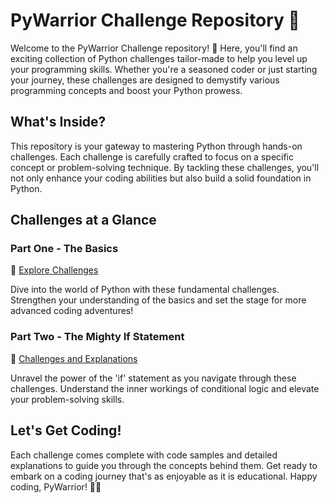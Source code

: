 # PyWarrior Challenge Repository 🚀

Welcome to the PyWarrior Challenge repository! 🐍 Here, you'll find an exciting collection of Python challenges tailor-made to help you level up your programming skills. Whether you're a seasoned coder or just starting your journey, these challenges are designed to demystify various programming concepts and boost your Python prowess.

## What's Inside?

This repository is your gateway to mastering Python through hands-on challenges. Each challenge is carefully crafted to focus on a specific concept or problem-solving technique. By tackling these challenges, you'll not only enhance your coding abilities but also build a solid foundation in Python.

## Challenges at a Glance

### Part One - The Basics
📂 [Explore Challenges](https://github.com/MeenalJy/PyWarrior-Challenge/blob/main/.../part_one.md)

Dive into the world of Python with these fundamental challenges. Strengthen your understanding of the basics and set the stage for more advanced coding adventures!

### Part Two - The Mighty If Statement
📝 [Challenges and Explanations](https://github.com/MeenalJy/PyWarrior-Challenge/blob/main/.../part_two.md)

Unravel the power of the 'if' statement as you navigate through these challenges. Understand the inner workings of conditional logic and elevate your problem-solving skills.

## Let's Get Coding!

Each challenge comes complete with code samples and detailed explanations to guide you through the concepts behind them. Get ready to embark on a coding journey that's as enjoyable as it is educational. Happy coding, PyWarrior! 🚀🔥

